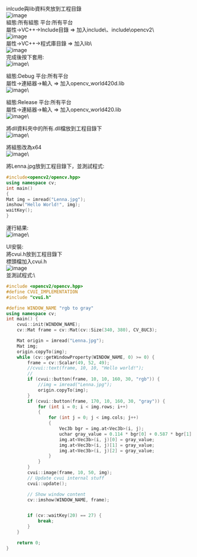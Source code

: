 inlcude與lib資料夾放到工程目錄\
![image](include_and_lib.PNG)\
組態:所有組態	平台:所有平台\
屬性->VC++->Include目錄 => 加入include\、include\opencv2\\\
![image](include.PNG)\
屬性->VC++->程式庫目錄 => 加入lib\\\
![image](lib.PNG)\
完成後按下套用:\
![image](all.PNG)\


組態:Debug	平台:所有平台\
屬性->連結器->輸入 => 加入opencv_world420d.lib\
![image](debug.PNG)\

組態:Release	平台:所有平台\
屬性->連結器->輸入 => 加入opencv_world420.lib\
![image](release.PNG)\

將dll資料夾中的所有.dll檔放到工程目錄下\
![image](dll.PNG)\

將組態改為x64\
![image](x64.png)\

將Lenna.jpg放到工程目錄下，並測試程式:
```cpp
#include<opencv2/opencv.hpp>
using namespace cv;
int main()
{
Mat img = imread("Lenna.jpg");
imshow("Hello World!", img);
waitKey();
}
```

運行結果:\
![image](finish.png)\

UI安裝:\
將cvui.h放到工程目錄下\
標頭檔加入cvui.h\
![image](cvui_header.PNG)\
並測試程式:\
```cpp
#include <opencv2/opencv.hpp>
#define CVUI_IMPLEMENTATION
#include "cvui.h"

#define WINDOW_NAME "rgb to gray"
using namespace cv;
int main() {
    cvui::init(WINDOW_NAME);
    cv::Mat frame = cv::Mat(cv::Size(340, 380), CV_8UC3);

    Mat origin = imread("Lenna.jpg");
    Mat img;
    origin.copyTo(img);
    while (cv::getWindowProperty(WINDOW_NAME, 0) >= 0) {
        frame = cv::Scalar(49, 52, 49);
        //cvui::text(frame, 10, 10, "Hello world!");
        //
        if (cvui::button(frame, 10, 10, 160, 30, "rgb")) {
            //img = imread("Lenna.jpg");
            origin.copyTo(img);
        }
        if (cvui::button(frame, 170, 10, 160, 30, "gray")) {
            for (int i = 0; i < img.rows; i++)
            {
                for (int j = 0; j < img.cols; j++)
                {
                    Vec3b bgr = img.at<Vec3b>(i, j);
                    uchar gray_value = 0.114 * bgr[0] + 0.587 * bgr[1] + 0.299 * bgr[2];
                    img.at<Vec3b>(i, j)[0] = gray_value;
                    img.at<Vec3b>(i, j)[1] = gray_value;
                    img.at<Vec3b>(i, j)[2] = gray_value;
                }
            }
        }
        cvui::image(frame, 10, 50, img);
        // Update cvui internal stuff
        cvui::update();

        // Show window content
        cv::imshow(WINDOW_NAME, frame);


        if (cv::waitKey(20) == 27) {
            break;
        }
    }

    return 0;
}
```